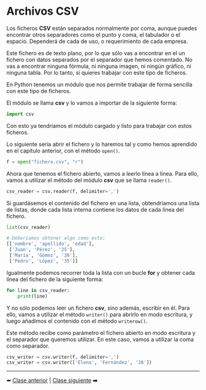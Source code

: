 # Archivos CSV

Los ficheros __CSV__ están separados normalmente por coma, aunque puedes encontrar otros separadores como el punto y coma, el tabulador o el espacio. Dependerá de cada de uso, o requerimiento de cada empresa.

Este fichero es de texto plano, por lo que sólo vas a encontrar en el un fichero con datos separados por el separador que hemos comentado. No vas a encontrar ninguna fórmula, ni ninguna imagen, ni ningún gráfico, ni ninguna tabla. Por lo tanto, si quieres trabajar con este tipo de ficheros.

En Python tenemos un módulo que nos permite trabajar de forma sencilla con este tipo de ficheros.

El módulo se llama __csv__ y lo vamos a importar de la siguiente forma:

```Python
import csv
```

Con esto ya tendríamos el módulo cargado y listo para trabajar con estos ficheros.

Lo siguiente sería abrir el fichero y lo haremos tal y como hemos aprendido en el capítulo anterior, con el método ```open()```.

```Python
f = open("fichero.csv", "r")
```

Ahora que tenemos el fichero abierto, vamos a leerlo línea a línea. Para ello, vamos a utilizar el método del módulo __csv__ que se llama ```reader()```.

```Python
csv_reader = csv.reader(f, delimiter=',')
```

Si guardásemos el contenido del fichero en una lista, obtendríamos una lista de listas, donde cada lista interna contiene los datos de cada línea del fichero.

```Python
list(csv_reader)

# Deberíamos obtener algo como esto:
[['nombre', 'apellido', 'edad'],
 ['Juan', 'Pérez', '25'],
 ['María', 'Gómez', '30'],
 ['Pedro', 'López', '35']]
```

Igualmente podemos recorrer toda la lista con un bucle __for__ y obtener cada línea del fichero de la siguiente forma:

```Python
for line in csv_reader:
    print(line)
```

Y no sólo podemos leer un fichero __csv__, sino además, escribir en él. Para ello, vamos a utilizar el método ```writer()``` para abrirlo en modo escritura, y luego añadimos el contenido con el método ```writerow()```.

Este método recibe como parámetro el fichero abierto en modo escritura y el separador que queremos utilizar. En este caso, vamos a utilizar la coma como separador.

```Python
csv_writer = csv.writer(f, delimiter=',')
csv_writer = csv.writer(['Elena', 'Fernández', '28'])
```

***

⬅️ [Clase anterior](/21_Archivos/readme.md) | [Clase siguiente](/23_Archivos_JSON/readme.md) ➡️